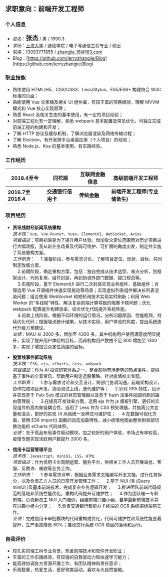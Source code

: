 ## 求职意向：前端开发工程师

### **个人信息**    

* *姓名*：<strong style="font-size: 20px;">张杰</strong> / 男 / 1990.3
* *学历*：[上海大学](https://baike.baidu.com/item/%E4%B8%8A%E6%B5%B7%E5%A4%A7%E5%AD%A6/319190?fr=aladdin) / 通信学院 / 电子与通信工程专业 / 硕士
* *联系*：13093771855 / [zhangjie_16@163.com](zhangjie_16@163.com)
* *Blog*：[https://github.com/jerryzhangjie/Blog](https://github.com/jerryzhangjie/Blog)

### **职业技能**

* 熟练使用 HTML/H5、CSS/CSS3、Less/Stylus、ES5/ES6+ 构建符合 W3C 标准的页面；
* 熟练使用 Vue 全家桶及相关 UI 组件库，有较丰富的项目经验，理解 MVVM 模式和 Vue 核心实现原理；
* 熟悉 React 及相关生态的基本使用，有一定的项目经验；
* 对前端工程化有一定理解，熟悉 webpack 基本配置及常见优化，可独立完成前端工程的构建和开发；
* 了解 HTTP 协议及缓存机制，了解浏览器渲染及网络传输过程；
* 了解 Electron，有开发跨平台桌面应用（个人项目）的经验；
* 熟悉 Node.js、Koa 的基本使用，有实践经验。

### **工作经历**

|2018.4至今|同花顺|互联网金融信息|高级前端开发工程师  
|--------|--------|--------|--------
|**2016.7至2018.4**|**交通银行信用卡**|**传统金融**|**前端开发工程师(专业储备生)**

### **项目经历**

* **资讯线财经新闻系统重构**        
*技术栈*：`Vue`、`Vue-Router`、`Vuex`、`ElementUI`、`WebSocket`、`Axios`      
*项目描述*：项目初衷是为了提升用户体验、增加受众定位范围而对历史项目进行大幅改版，我从新业务场景及代码可维护、可扩展的角度出发，制定并实施了系统重构方案。    
*工作职责*：
  &nbsp;&nbsp;&nbsp;&nbsp;1.准备阶段，参与需求讨论，了解项目定位、现状、目标，共同制定改版方案。    
  &nbsp;&nbsp;&nbsp;&nbsp;2.前期阶段，确定重构方案，包括：独自完成从技术选型、难点分析，到框架设计、代码复用、组件封装，再到协调外部门数据、接口规范等。    
  &nbsp;&nbsp;&nbsp;&nbsp;3.实施阶段，基于 ElementUI 进行二次封装实现业务组件、基础组件；合理选用 Vue 开源插件快速实现拖动等场景；实现虚拟列表组件解决长列表渲染问题；组合使用 WebSocket 和短轮询技术实现实时刷新；利用 Web Worker 的“多线程”特性，解决复杂前端计算导致的阻塞卡顿问题；优化 webpack 配置提升构建效率，综合优化代码提升系统性能。    
  &nbsp;&nbsp;&nbsp;&nbsp;4.验收上线阶段，根据不同环境的运行情况，分析问题原因、性能瓶颈，持续优化代码；根据埋点统计结果，从技术实现、用户体验的角度，提出系统迭代升级方案建议。   
*业绩*：MAU 从 3000 多，增加至 4300 多，其中机构用户使用满意度明显提升，实现了提升用户体验的目标，而非机构用户数由不足 800 增加至 1300 多，实现了增加受众定位范围的目标。

* **股票线事件驱动系统**        
*技术栈*：`ES6`、`ejs`、`eCharts`、`Less`、`webpack`        
*项目描述*：作为 AI 投资研究体系之一，整合影响市场走势的热点事件，提供基于事件的全景资讯，帮助用户制定选股策略。针对疫情推出专题。    
*工作职责*：
  &nbsp;&nbsp;&nbsp;&nbsp;1.参与需求讨论和交互设计，跨部门协调沟通，前端架构设计，协作完成项目开发，协助测试上线，迭代维护等；
  &nbsp;&nbsp;&nbsp;&nbsp;2.针对 SPA 特性，设计并实现基于 Pub-Sub 模式的状态管理器以及基于 hash 加事件回调机制的路由管理器；
  &nbsp;&nbsp;&nbsp;&nbsp;3.在提高开发效率方面，选用 ejs 作为 js 模板引擎，更好的实现组件的高内聚低耦合性，选用了 Less 作为 CSS 预处理器，并抽离公共变量和混合，更好的实现 UI 风格统一及样式可维护性；
  &nbsp;&nbsp;&nbsp;&nbsp;4.在数据可视化方面，使用 ES6 import() 函数的动态加载特性，减小疫情地图由整体到局部切换功能的 eCharts 代码体积。    
*业绩*：先于竞品布局事件驱动模块，加之较好的用户体验，市场占有率较高，疫情专题实现活跃用户数提升 2000 多。

* **信用卡运营管理平台**        
*技术栈*：`Javascript`、`miniUI`、`CSS`、`HTML`  
*项目描述*：作为信用卡全周期运营、服务平台，供相关工作人员开展审批、客服、反欺诈、催收等业务工作。  
*工作职责*：
  &nbsp;&nbsp;&nbsp;&nbsp;1.参与需求评审，根据业务需求文档编写开发文档，进行任务拆分，以及负责乙方人员的日常开发管理工作；
  &nbsp;&nbsp;&nbsp;&nbsp;2.基于 NUI (类 jQuery miniUI )及基本前端技术，完成复杂业务逻辑开发；
  &nbsp;&nbsp;&nbsp;&nbsp;3.推进团队前端代码规范的落地和系统性能优化，重构代码提升可维护性；
  &nbsp;&nbsp;&nbsp;&nbsp;4.作为团队唯一专职前端，负责新员工 NUI 入门培训，组建前端兴趣小组，自学最新前端技术并在兴趣小组内分享；
  &nbsp;&nbsp;&nbsp;&nbsp;5.负责交通银行智能办卡终端的 OCR 系统招标采购工作。   
*业绩*：完成信用卡审批模块的代码重构或优化，代码可维护性和系统性能显著提升，生产事故降低 60%；推动交行系统 OCR 项目的落地和运行。

### **自我评价**        

* 较扎实的理工科专业背景，热爱前端技术和软件开发职业；
* 丰富的工作实践经验，有较强的自我驱动力和快速学习能力；
* 能高效协调各方资源开展工作，有团队精神和责任意识；
* 乐观稳重，热爱生活，爱好球类运动，喜欢与大自然接触。
